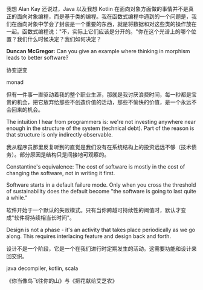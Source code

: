 我想 Alan Kay 还说过，Java 以及我想 Kotlin 在面向对象方面做的事情并不是真正的面向对象编程，而是基于类的编程。我在函数式编程中遇到的一个问题是，我们在面向对象中学会了封装是一个重要的东西，就是将数据和对这些类的操作放在一起。函数式编程说："不，实际上它们应该是分开的。"你在这个光谱上的哪个位置？我们什么时候决定？我们如何决定？

**Duncan McGregor:** Can you give an example where thinking in morphism leads to better software?

协变逆变

monad

但有一件事一直驱动着我的整个职业生涯，那就是我讨厌浪费时间，每一秒都是宝贵的机会，把它放弃给那些不创造价值的活动，那些不愉快的价值，是一个永远不会回来的机会。

The intuition I hear from programmers is: we're not investing anywhere near enough in the structure of the system (technical debt). Part of the reason is that structure is only indirectly observable.

我从程序员那里反复听到的直觉是我们没有在系统结构上的投资远远不够（技术债务）。部分原因是结构只是间接地可观察的。

Constantine's equivalence: The cost of software is mostly in the cost of changing the software, not in writing it first.

Software starts in a default failure mode. Only when you cross the threshold of sustainability does the default become "the software is going to last quite a while."

软件开始于一个默认的失败模式。只有当你跨越可持续性的阈值时，默认才变成"软件将持续相当长时间"。

Design is not a phase - it's an activity that takes place periodically as we go along. This requires interlacing feature and design back and forth.

设计不是一个阶段，它是一个在我们进行时定期发生的活动。这需要功能和设计来回交织。

java decompiler, kotlin, scala

《你当像鸟飞往你的山》与《把花献给艾芝农》
